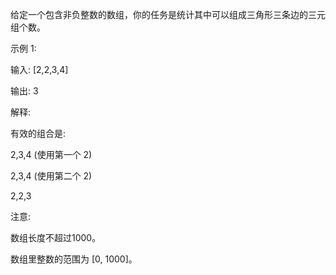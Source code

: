 给定一个包含非负整数的数组，你的任务是统计其中可以组成三角形三条边的三元组个数。

示例 1:

输入: [2,2,3,4]

输出: 3

解释:

有效的组合是: 

2,3,4 (使用第一个 2)

2,3,4 (使用第二个 2)

2,2,3

注意:

数组长度不超过1000。

数组里整数的范围为 [0, 1000]。

